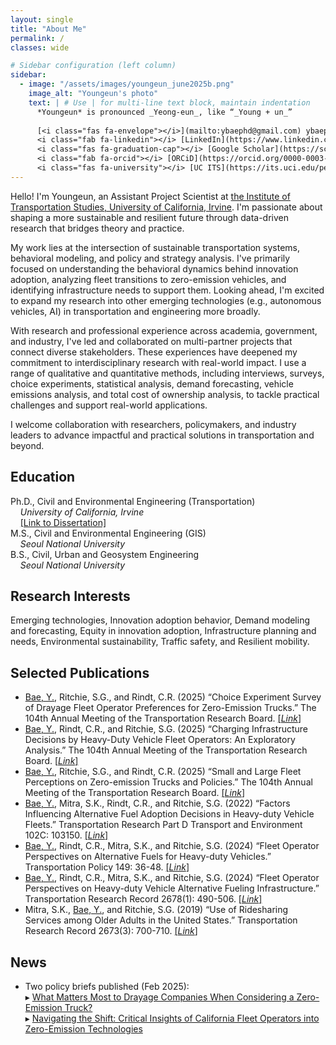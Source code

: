 ```yaml
---
layout: single
title: "About Me"
permalink: /
classes: wide

# Sidebar configuration (left column)
sidebar:
  - image: "/assets/images/youngeun_june2025b.png" 
    image_alt: "Youngeun's photo" 
    text: | # Use | for multi-line text block, maintain indentation
      *Youngeun* is pronounced _Yeong-eun_, like “_Young + un_”
      
      [<i class="fas fa-envelope"></i>](mailto:ybaephd@gmail.com) ybaephd at gmail dot com  
      <i class="fab fa-linkedin"></i> [LinkedIn](https://www.linkedin.com/in/youngeun-bae-b7424013b/)  
      <i class="fas fa-graduation-cap"></i> [Google Scholar](https://scholar.google.com/citations?user=WkcFoTwAAAAJ&hl=en&oi=ao)  
      <i class="fab fa-orcid"></i> [ORCiD](https://orcid.org/0000-0003-0798-6418)  
      <i class="fas fa-university"></i> [UC ITS](https://its.uci.edu/people/youngeun-bae)
---
```


Hello! I'm Youngeun, an Assistant Project Scientist at [the Institute of Transportation Studies, University of California, Irvine](https://ucits.org/). I'm passionate about shaping a more sustainable and resilient future through data-driven research that bridges theory and practice.

My work lies at the intersection of sustainable transportation systems, behavioral modeling, and policy and strategy analysis. I've primarily focused on understanding the behavioral dynamics behind innovation adoption, analyzing fleet transitions to zero-emission vehicles, and identifying infrastructure needs to support them. Looking ahead, I'm excited to expand my research into other emerging technologies (e.g., autonomous vehicles, AI) in transportation and engineering more broadly.

With research and professional experience across academia, government, and industry, I've led and collaborated on multi-partner projects that connect diverse stakeholders. These experiences have deepened my commitment to interdisciplinary research with real-world impact. I use a range of qualitative and quantitative methods, including interviews, surveys, choice experiments, statistical analysis, demand forecasting, vehicle emissions analysis, and total cost of ownership analysis, to tackle practical challenges and support real-world applications.

I welcome collaboration with researchers, policymakers, and industry leaders to advance impactful and practical solutions in transportation and beyond.

## Education

Ph.D., Civil and Environmental Engineering (Transportation)  
 &nbsp;&nbsp;&nbsp;&nbsp;_University of California, Irvine_  
 &nbsp;&nbsp;&nbsp;&nbsp;[[Link to Dissertation]](https://escholarship.org/uc/item/8837p750)  
M.S., Civil and Environmental Engineering (GIS)  
 &nbsp;&nbsp;&nbsp;&nbsp;_Seoul National University_  
B.S., Civil, Urban and Geosystem Engineering  
 &nbsp;&nbsp;&nbsp;&nbsp;_Seoul National University_  

## Research Interests

Emerging technologies, Innovation adoption behavior, Demand modeling and forecasting, Equity in innovation adoption, Infrastructure planning and needs, Environmental sustainability, Traffic safety, and Resilient mobility.

## Selected Publications

* <u>Bae, Y.</u>, Ritchie, S.G., and Rindt, C.R. (2025) “<bold>Choice Experiment Survey of Drayage Fleet Operator Preferences for Zero-Emission Trucks</bold>.” The 104th Annual Meeting of the Transportation Research Board. [[_Link_]](https://escholarship.org/uc/item/2sf928j3)
* <u>Bae, Y.</u>, Rindt, C.R., and Ritchie, S.G. (2025) “<bold>Charging Infrastructure Decisions by Heavy-Duty Vehicle Fleet Operators: An Exploratory Analysis</bold>.” The 104th Annual Meeting of the Transportation Research Board. [[_Link_]](https://escholarship.org/uc/item/5cf1w75g)
* <u>Bae, Y.</u>, Ritchie, S.G., and Rindt, C.R. (2025) “<bold>Small and Large Fleet Perceptions on Zero-emission Trucks and Policies</bold>.” The 104th Annual Meeting of the Transportation Research Board. [[_Link_]](https://escholarship.org/uc/item/3xq588x4)
* <u>Bae, Y.</u>, Mitra, S.K., Rindt, C.R., and Ritchie, S.G. (2022) “<bold>Factors Influencing Alternative Fuel Adoption Decisions in Heavy-duty Vehicle Fleets</bold>.” Transportation Research Part D Transport and Environment 102C: 103150. [[_Link_]](https://doi.org/10.1016/j.trd.2021.103150)
* <u>Bae, Y.</u>, Rindt, C.R., Mitra, S.K., and Ritchie, S.G. (2024) “<bold>Fleet Operator Perspectives on Alternative Fuels for Heavy-duty Vehicles</bold>.” Transportation Policy 149: 36-48. [[_Link_]](https://doi.org/10.1016/j.tranpol.2024.01.023)
* <u>Bae, Y.</u>, Rindt, C.R., Mitra, S.K., and Ritchie, S.G. (2024) “<bold>Fleet Operator Perspectives on Heavy-duty Vehicle Alternative Fueling Infrastructure</bold>.” Transportation Research Record 2678(1): 490-506. [[_Link_]](https://doi.org/10.1177/03611981231171150)
* Mitra, S.K., <u>Bae, Y.</u>, and Ritchie, S.G. (2019) “<bold>Use of Ridesharing Services among Older Adults in the United States</bold>.” Transportation Research Record 2673(3): 700-710. [[_Link_]](https://doi.org/10.1177/0361198119835511)  

## News

* Two policy briefs published (Feb 2025):  
▸ [What Matters Most to Drayage Companies When Considering a Zero-Emission Truck?](https://doi.org/10.7922/G2DZ06NP)  
▸ [Navigating the Shift: Critical Insights of California Fleet Operators into Zero-Emission Technologies](https://doi.org/10.7922/G2PG1Q3R)